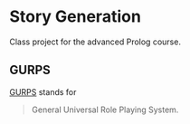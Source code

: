 # Story Generation
Class project for the advanced Prolog course.

## GURPS
[GURPS][gurps] stands for

> General Universal Role Playing System.

[gurps]: http://www.sjgames.com/gurps/ 